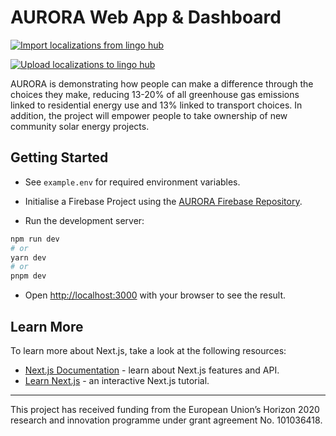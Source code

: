 # AURORA Web App & Dashboard

[![Import localizations from lingo hub](https://github.com/AURORA-H2020/AURORA-Dashboard/actions/workflows/import_localizations_from_lingo_hub.yml/badge.svg)](https://github.com/AURORA-H2020/AURORA-Dashboard/actions/workflows/import_localizations_from_lingo_hub.yml)

[![Upload localizations to lingo hub](https://github.com/AURORA-H2020/AURORA-Dashboard/actions/workflows/upload_localizations_to_lingo_hub.yml/badge.svg)](https://github.com/AURORA-H2020/AURORA-Dashboard/actions/workflows/upload_localizations_to_lingo_hub.yml)

AURORA is demonstrating how people can make a difference through the choices they make, reducing 13-20% of all greenhouse gas emissions linked to residential energy use and 13% linked to transport choices. In addition, the project will empower people to take ownership of new community solar energy projects.

## Getting Started

-   See `example.env` for required environment variables.

-   Initialise a Firebase Project using the [AURORA Firebase Repository](https://github.com/AURORA-H2020/AURORA-Firebase).

-   Run the development server:

```bash
npm run dev
# or
yarn dev
# or
pnpm dev
```

-   Open [http://localhost:3000](http://localhost:3000) with your browser to see the result.

## Learn More

To learn more about Next.js, take a look at the following resources:

-   [Next.js Documentation](https://nextjs.org/docs) - learn about Next.js features and API.
-   [Learn Next.js](https://nextjs.org/learn) - an interactive Next.js tutorial.

---

This project has received funding from the European Union’s Horizon 2020 research and innovation programme under grant agreement No. 101036418.

